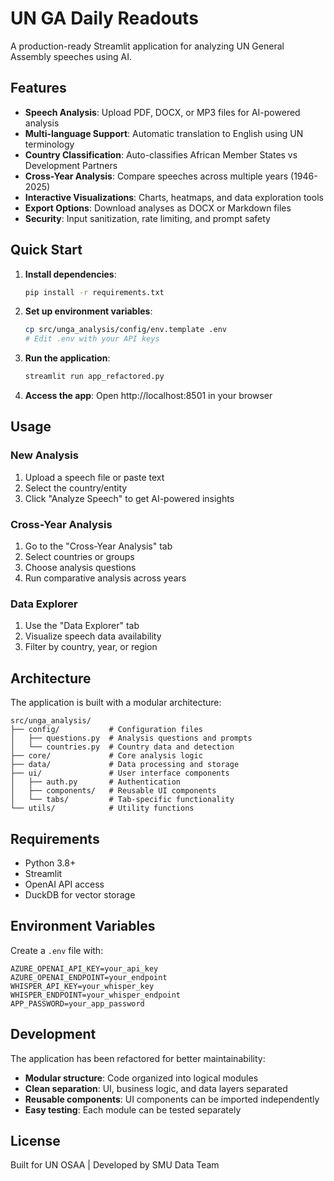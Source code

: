 # UN GA Daily Readouts

A production-ready Streamlit application for analyzing UN General Assembly speeches using AI.

## Features

- **Speech Analysis**: Upload PDF, DOCX, or MP3 files for AI-powered analysis
- **Multi-language Support**: Automatic translation to English using UN terminology
- **Country Classification**: Auto-classifies African Member States vs Development Partners
- **Cross-Year Analysis**: Compare speeches across multiple years (1946-2025)
- **Interactive Visualizations**: Charts, heatmaps, and data exploration tools
- **Export Options**: Download analyses as DOCX or Markdown files
- **Security**: Input sanitization, rate limiting, and prompt safety

## Quick Start

1. **Install dependencies**:
   ```bash
   pip install -r requirements.txt
   ```

2. **Set up environment variables**:
   ```bash
   cp src/unga_analysis/config/env.template .env
   # Edit .env with your API keys
   ```

3. **Run the application**:
   ```bash
   streamlit run app_refactored.py
   ```

4. **Access the app**: Open http://localhost:8501 in your browser

## Usage

### New Analysis
1. Upload a speech file or paste text
2. Select the country/entity
3. Click "Analyze Speech" to get AI-powered insights

### Cross-Year Analysis
1. Go to the "Cross-Year Analysis" tab
2. Select countries or groups
3. Choose analysis questions
4. Run comparative analysis across years

### Data Explorer
1. Use the "Data Explorer" tab
2. Visualize speech data availability
3. Filter by country, year, or region

## Architecture

The application is built with a modular architecture:

```
src/unga_analysis/
├── config/           # Configuration files
│   ├── questions.py  # Analysis questions and prompts
│   └── countries.py  # Country data and detection
├── core/             # Core analysis logic
├── data/             # Data processing and storage
├── ui/               # User interface components
│   ├── auth.py       # Authentication
│   ├── components/   # Reusable UI components
│   └── tabs/         # Tab-specific functionality
└── utils/            # Utility functions
```

## Requirements

- Python 3.8+
- Streamlit
- OpenAI API access
- DuckDB for vector storage

## Environment Variables

Create a `.env` file with:

```env
AZURE_OPENAI_API_KEY=your_api_key
AZURE_OPENAI_ENDPOINT=your_endpoint
WHISPER_API_KEY=your_whisper_key
WHISPER_ENDPOINT=your_whisper_endpoint
APP_PASSWORD=your_app_password
```

## Development

The application has been refactored for better maintainability:

- **Modular structure**: Code organized into logical modules
- **Clean separation**: UI, business logic, and data layers separated
- **Reusable components**: UI components can be imported independently
- **Easy testing**: Each module can be tested separately

## License

Built for UN OSAA | Developed by SMU Data Team